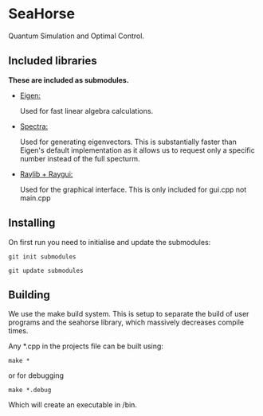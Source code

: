 # SeaHorse
Quantum Simulation and Optimal Control.

## Included libraries

<b>These are included as submodules. </b>
* <ins>Eigen:</ins>
  
	Used for fast linear algebra calculations.

* <ins>Spectra:</ins>

	Used for generating eigenvectors.
	This is substantially faster than Eigen's default implementation as it allows us to request only a specific number instead of the full specturm.

* <ins>Raylib + Raygui:</ins>

	Used for the graphical interface.
	This is only included for gui.cpp not main.cpp

## Installing
On first run you need to initialise and update the submodules:

`git init submodules`

`git update submodules`

## Building
We use the make build system. This is setup to separate the build of user programs and the seahorse library, which massively decreases compile times.

Any *.cpp in the projects file can be built using:

`make *` 

or for debugging 

`make *.debug`

Which will create an executable in /bin.
